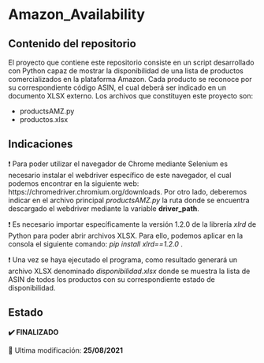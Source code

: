 <h1>Amazon_Availability</h1>
<h2>Contenido del repositorio</h2>
<p>El proyecto que contiene este repositorio consiste en un script desarrollado con Python capaz de mostrar la disponibilidad de una lista de productos comercializados en la plataforma Amazon. Cada producto se reconoce por su correspondiente código ASIN, el cual deberá ser indicado en un documento XLSX externo. Los archivos que constituyen este proyecto son:</p>
<ul>
<li>productsAMZ.py</li>
<li>productos.xlsx</li>
</ul>
<h2>Indicaciones</h2>
<p>❗ Para poder utilizar el navegador de Chrome mediante Selenium es necesario instalar el webdriver específico de este navegador, el cual podemos encontrar en la siguiente web: https://chromedriver.chromium.org/downloads. Por otro lado, deberemos indicar en el archivo principal <i>productsAMZ.py</i> la ruta donde se encuentra descargado el webdriver mediante la variable <strong>driver_path</strong>.</p>
<p>❗ Es necesario importar específicamente la versión 1.2.0 de la librería <i>xlrd</i> de Python para poder abrir archivos XLSX. Para ello, podemos aplicar en la consola el siguiente comando: <i>pip install xlrd==1.2.0</i> .</p>
<p>❗ Una vez se haya ejecutado el programa, como resultado generará un archivo XLSX denominado <i>disponibilidad.xlsx</i> donde se muestra la lista de ASIN de todos los productos con su correspondiente estado de disponibilidad.</p>
<h2>Estado</h2>
<p><strong>✔️ FINALIZADO</strong></p>
<p>📅 Ultima modificación: <strong>25/08/2021</strong></p>
